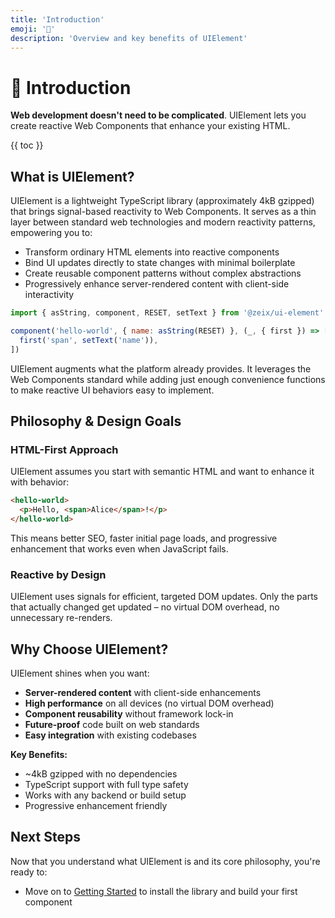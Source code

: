 ```yaml
---
title: 'Introduction'
emoji: '📖'
description: 'Overview and key benefits of UIElement'
---
```


<section-hero>

# 📖 Introduction

<div>
  <p class="lead"><strong>Web development doesn't need to be complicated</strong>. UIElement lets you create reactive Web Components that enhance your existing HTML.</p>
  {{ toc }}</div>
</section-hero>

<section>

## What is UIElement?

UIElement is a lightweight TypeScript library (approximately 4kB gzipped) that brings signal-based reactivity to Web Components. It serves as a thin layer between standard web technologies and modern reactivity patterns, empowering you to:

- Transform ordinary HTML elements into reactive components
- Bind UI updates directly to state changes with minimal boilerplate
- Create reusable component patterns without complex abstractions
- Progressively enhance server-rendered content with client-side interactivity

```js (hello-world.js)
import { asString, component, RESET, setText } from '@zeix/ui-element'

component('hello-world', { name: asString(RESET) }, (_, { first }) => [
  first('span', setText('name')),
])
```

UIElement augments what the platform already provides. It leverages the Web Components standard while adding just enough convenience functions to make reactive UI behaviors easy to implement.

</section>

<section>

## Philosophy & Design Goals

### HTML-First Approach

UIElement assumes you start with semantic HTML and want to enhance it with behavior:

```html (hello-world.html)
<hello-world>
  <p>Hello, <span>Alice</span>!</p>
</hello-world>
```

This means better SEO, faster initial page loads, and progressive enhancement that works even when JavaScript fails.

### Reactive by Design

UIElement uses signals for efficient, targeted DOM updates. Only the parts that actually changed get updated – no virtual DOM overhead, no unnecessary re-renders.

</section>

<section>

## Why Choose UIElement?

UIElement shines when you want:

- **Server-rendered content** with client-side enhancements
- **High performance** on all devices (no virtual DOM overhead)
- **Component reusability** without framework lock-in
- **Future-proof** code built on web standards
- **Easy integration** with existing codebases

**Key Benefits:**

- ~4kB gzipped with no dependencies
- TypeScript support with full type safety
- Works with any backend or build setup
- Progressive enhancement friendly

</section>

<section>

## Next Steps

Now that you understand what UIElement is and its core philosophy, you're ready to:

- Move on to [Getting Started](getting-started.html) to install the library and build your first component

</section>
